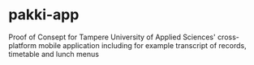 # pakki-app

Proof of Consept for Tampere University of Applied Sciences' cross-platform mobile application including for example transcript of records, timetable and lunch menus
